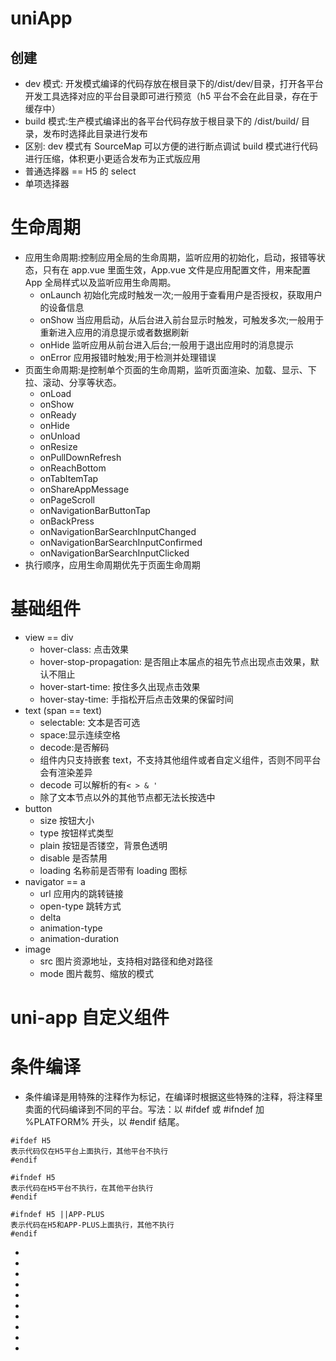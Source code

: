 <!--
 * @Author: your name
 * @Date: 2021-11-22 14:22:59
 * @LastEditTime: 2021-11-22 16:26:45
 * @LastEditors: Please set LastEditors
 * @Description: 打开koroFileHeader查看配置 进行设置: https://github.com/OBKoro1/koro1FileHeader/wiki/%E9%85%8D%E7%BD%AE
 * @FilePath: \Front-end development learning\document\notes\study notes\vue\uniapp\uni.md
-->

# uniApp

## 创建

- dev 模式: 开发模式编译的代码存放在根目录下的/dist/dev/目录，打开各平台开发工具选择对应的平台目录即可进行预览（h5 平台不会在此目录，存在于缓存中）
- build 模式:生产模式编译出的各平台代码存放于根目录下的 /dist/build/ 目录，发布时选择此目录进行发布
- 区别: dev 模式有 SourceMap 可以方便的进行断点调试 build 模式进行代码进行压缩，体积更小更适合发布为正式版应用
- <pinker>普通选择器 == H5 的 select
- <radio-group> 单项选择器

# 生命周期

- 应用生命周期:控制应用全局的生命周期，监听应用的初始化，启动，报错等状态，只有在 app.vue 里面生效，App.vue 文件是应用配置文件，用来配置 App 全局样式以及监听应用生命周期。
  - onLaunch 初始化完成时触发一次;一般用于查看用户是否授权，获取用户的设备信息
  - onShow 当应用启动，从后台进入前台显示时触发，可触发多次;一般用于重新进入应用的消息提示或者数据刷新
  - onHide 监听应用从前台进入后台;一般用于退出应用时的消息提示
  - onError 应用报错时触发;用于检测并处理错误
- 页面生命周期:是控制单个页面的生命周期，监听页面渲染、加载、显示、下拉、滚动、分享等状态。
  - onLoad
  - onShow
  - onReady
  - onHide
  - onUnload
  - onResize
  - onPullDownRefresh
  - onReachBottom
  - onTabItemTap
  - onShareAppMessage
  - onPageScroll
  - onNavigationBarButtonTap
  - onBackPress
  - onNavigationBarSearchInputChanged
  - onNavigationBarSearchInputConfirmed
  - onNavigationBarSearchInputClicked
- 执行顺序，应用生命周期优先于页面生命周期

# 基础组件

- view == div
  - hover-class: 点击效果
  - hover-stop-propagation: 是否阻止本届点的祖先节点出现点击效果，默认不阻止
  - hover-start-time: 按住多久出现点击效果
  - hover-stay-time: 手指松开后点击效果的保留时间
- text (span == text)
  - selectable: 文本是否可选
  - space:显示连续空格
  - decode:是否解码
  - 组件内只支持嵌套 text，不支持其他组件或者自定义组件，否则不同平台会有渲染差异
  - decode 可以解析的有`< > & ' `
  - 除了文本节点以外的其他节点都无法长按选中
- button
  - size 按钮大小
  - type 按钮样式类型
  - plain 按钮是否镂空，背景色透明
  - disable 是否禁用
  - loading 名称前是否带有 loading 图标
- navigator == a
  - url 应用内的跳转链接
  - open-type 跳转方式
  - delta
  - animation-type
  - animation-duration
- image
  - src 图片资源地址，支持相对路径和绝对路径
  - mode 图片裁剪、缩放的模式

# uni-app 自定义组件

# 条件编译

- 条件编译是用特殊的注释作为标记，在编译时根据这些特殊的注释，将注释里卖面的代码编译到不同的平台。写法：以 #ifdef 或 #ifndef 加 %PLATFORM% 开头，以 #endif 结尾。

```
#ifdef H5
表示代码仅在H5平台上面执行，其他平台不执行
#endif

#ifndef H5
表示代码在H5平台不执行，在其他平台执行
#endif

#ifndef H5 ||APP-PLUS
表示代码在H5和APP-PLUS上面执行，其他不执行
#endif
```

-
-
-
-
-
-
-
-
-
-
